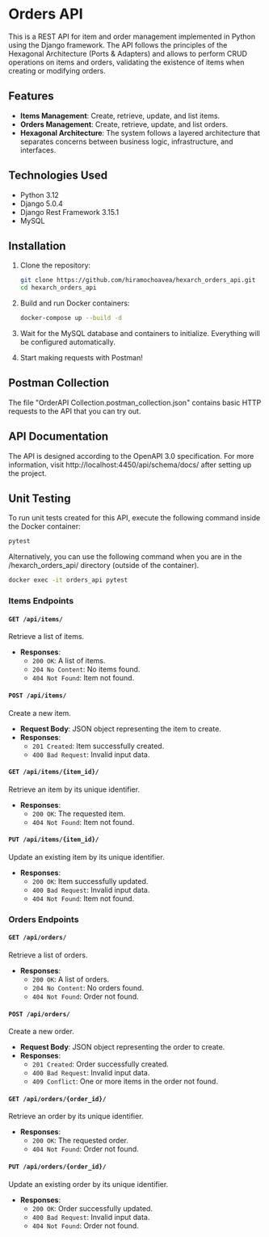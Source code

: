 # Orders API

This is a REST API for item and order management implemented in Python using the Django framework. The API follows the principles of the Hexagonal Architecture (Ports & Adapters) and allows to perform CRUD operations on items and orders, validating the existence of items when creating or modifying orders.

## Features
- **Items Management**: Create, retrieve, update, and list items.
- **Orders Management**: Create, retrieve, update, and list orders.
- **Hexagonal Architecture**: The system follows a layered architecture that separates concerns between business logic, infrastructure, and interfaces.

## Technologies Used
- Python 3.12
- Django 5.0.4
- Django Rest Framework 3.15.1
- MySQL

## Installation

1. Clone the repository:

   ```bash
   git clone https://github.com/hiramochoavea/hexarch_orders_api.git
   cd hexarch_orders_api
   ```

2. Build and run Docker containers:

   ```bash
   docker-compose up --build -d
   ```

6. Wait for the MySQL database and containers to initialize. Everything will be configured automatically.

7. Start making requests with Postman!

## Postman Collection

The file "OrderAPI Collection.postman_collection.json" contains basic HTTP requests to the API that you can try out.

## API Documentation

The API is designed according to the OpenAPI 3.0 specification. For more information, visit http://localhost:4450/api/schema/docs/ after setting up the project.

## Unit Testing

To run unit tests created for this API, execute the following command inside the Docker container:
   ```bash
   pytest
   ```

  Alternatively, you can use the following command when you are in the /hexarch_orders_api/ directory (outside of the container).
   ```bash
  docker exec -it orders_api pytest
   ```  

### Items Endpoints

#### `GET /api/items/`
Retrieve a list of items.

- **Responses**:
  - `200 OK`: A list of items.
  - `204 No Content`: No items found.
  - `404 Not Found`: Item not found.

#### `POST /api/items/`
Create a new item.

- **Request Body**: JSON object representing the item to create.
- **Responses**:
  - `201 Created`: Item successfully created.
  - `400 Bad Request`: Invalid input data.

#### `GET /api/items/{item_id}/`
Retrieve an item by its unique identifier.

- **Responses**:
  - `200 OK`: The requested item.
  - `404 Not Found`: Item not found.

#### `PUT /api/items/{item_id}/`
Update an existing item by its unique identifier.

- **Responses**:
  - `200 OK`: Item successfully updated.
  - `400 Bad Request`: Invalid input data.
  - `404 Not Found`: Item not found.

### Orders Endpoints

#### `GET /api/orders/`
Retrieve a list of orders.

- **Responses**:
  - `200 OK`: A list of orders.
  - `204 No Content`: No orders found.
  - `404 Not Found`: Order not found.

#### `POST /api/orders/`
Create a new order.

- **Request Body**: JSON object representing the order to create.
- **Responses**:
  - `201 Created`: Order successfully created.
  - `400 Bad Request`: Invalid input data.
  - `409 Conflict`: One or more items in the order not found.

#### `GET /api/orders/{order_id}/`
Retrieve an order by its unique identifier.

- **Responses**:
  - `200 OK`: The requested order.
  - `404 Not Found`: Order not found.

#### `PUT /api/orders/{order_id}/`
Update an existing order by its unique identifier.

- **Responses**:
  - `200 OK`: Order successfully updated.
  - `400 Bad Request`: Invalid input data.
  - `404 Not Found`: Order not found.